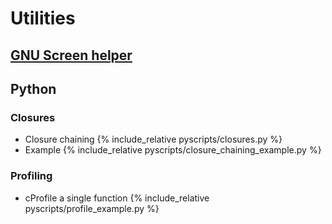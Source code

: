 # Utilities

## [GNU Screen helper](./screen.md)

## Python
### Closures
- Closure chaining 
{% include_relative pyscripts/closures.py %}
- Example
{% include_relative pyscripts/closure_chaining_example.py %}
### Profiling
- cProfile a single function
{% include_relative pyscripts/profile_example.py %}
